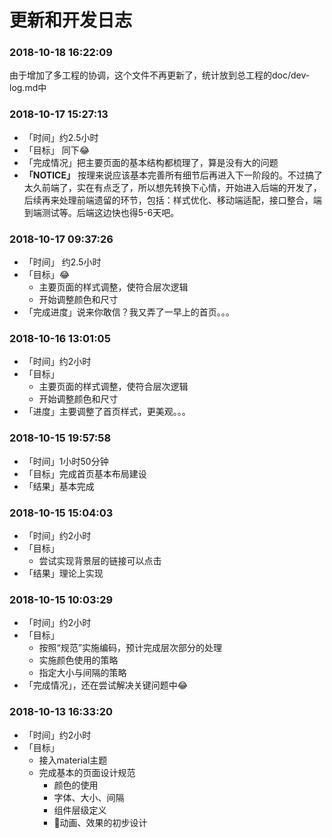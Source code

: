 更新和开发日志
============

### 2018-10-18 16:22:09
由于增加了多工程的协调，这个文件不再更新了，统计放到总工程的doc/dev-log.md中

### 2018-10-17 15:27:13
- 「时间」约2.5小时
- 「目标」 同下😂
- 「完成情况」把主要页面的基本结构都梳理了，算是没有大的问题
- **「NOTICE」** 按理来说应该基本完善所有细节后再进入下一阶段的。不过搞了太久前端了，实在有点乏了，所以想先转换下心情，开始进入后端的开发了，后续再来处理前端遗留的环节，包括：样式优化、移动端适配，接口整合，端到端测试等。后端这边快也得5-6天吧。
    

###  2018-10-17 09:37:26
- 「时间」 约2.5小时
- 「目标」😂
    - 主要页面的样式调整，使符合层次逻辑
    - 开始调整颜色和尺寸
- 「完成进度」说来你敢信？我又弄了一早上的首页。。。


### 2018-10-16 13:01:05
- 「时间」约2小时
- 「目标」
    - 主要页面的样式调整，使符合层次逻辑
    - 开始调整颜色和尺寸
- 「进度」主要调整了首页样式，更美观。。。


### 2018-10-15 19:57:58
- 「时间」1小时50分钟
- 「目标」完成首页基本布局建设
- 「结果」基本完成

### 2018-10-15 15:04:03
- 「时间」约2小时
- 「目标」
    - 尝试实现背景层的链接可以点击
- 「结果」理论上实现

### 2018-10-15 10:03:29
- 「时间」约2小时
- 「目标」
    - 按照“规范”实施编码，预计完成层次部分的处理
    - 实施颜色使用的策略
    - 指定大小与间隔的策略
- 「完成情况」，还在尝试解决关键问题中😂

### 2018-10-13 16:33:20
- 「时间」约2小时
- 「目标」
    - 接入material主题
    - 完成基本的页面设计规范
        - 颜色的使用
        - 字体、大小、间隔
        - 组件层级定义
        - 动画、效果的初步设计